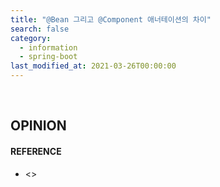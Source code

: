```yaml
---
title: "@Bean 그리고 @Component 애너테이션의 차이"
search: false
category:
  - information
  - spring-boot
last_modified_at: 2021-03-26T00:00:00
---
```


<br>



## OPINION

#### REFERENCE
- <>